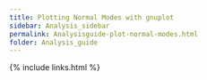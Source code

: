 ```yaml
---
title: Plotting Normal Modes with gnuplot
sidebar: Analysis_sidebar
permalink: Analysisguide-plot-normal-modes.html
folder: Analysis_guide
---
```


<link rel="stylesheet" href="css/theme-purple.css">

{% include links.html %}
